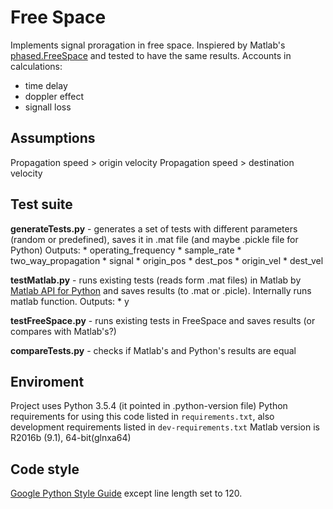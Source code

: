 # Free Space
Implements signal proragation in free space.
Inspiered by Matlab's [phased.FreeSpace](https://www.mathworks.com/help/phased/ref/phased.freespace-system-object.html?s_tid=gn_loc_drop) and tested to have the same results.
Accounts in calculations:
* time delay
* doppler effect
* signall loss

## Assumptions
Propagation speed > origin velocity
Propagation speed > destination velocity

## Test suite
**generateTests.py** - generates a set of tests with different parameters (random or predefined), saves it in .mat file (and maybe .pickle file for Python)
Outputs:
    <!-- * propagation_speed | disabled for some time =( -->
    * operating_frequency
    * sample_rate
    * two_way_propagation
    * signal
    * origin_pos
    * dest_pos
    * origin_vel
    * dest_vel

**testMatlab.py** - runs existing tests (reads form .mat files) in Matlab by [Matlab API for Python](https://www.mathworks.com/help/matlab/matlab-engine-for-python.html) and saves results (to .mat or .picle). Internally runs matlab function.
Outputs:
    * y

**testFreeSpace.py** - runs existing tests in FreeSpace and saves results (or compares with Matlab's?)

**compareTests.py** - checks if Matlab's and Python's results are equal

## Enviroment
Project uses Python 3.5.4 (it pointed in .python-version file)
Python requirements for using this code listed in `requirements.txt`, also development requirements listed in `dev-requirements.txt`
Matlab version is R2016b (9.1), 64-bit(glnxa64)

## Code style
[Google Python Style Guide](https://google.github.io/styleguide/pyguide.html)
except line length set to 120.